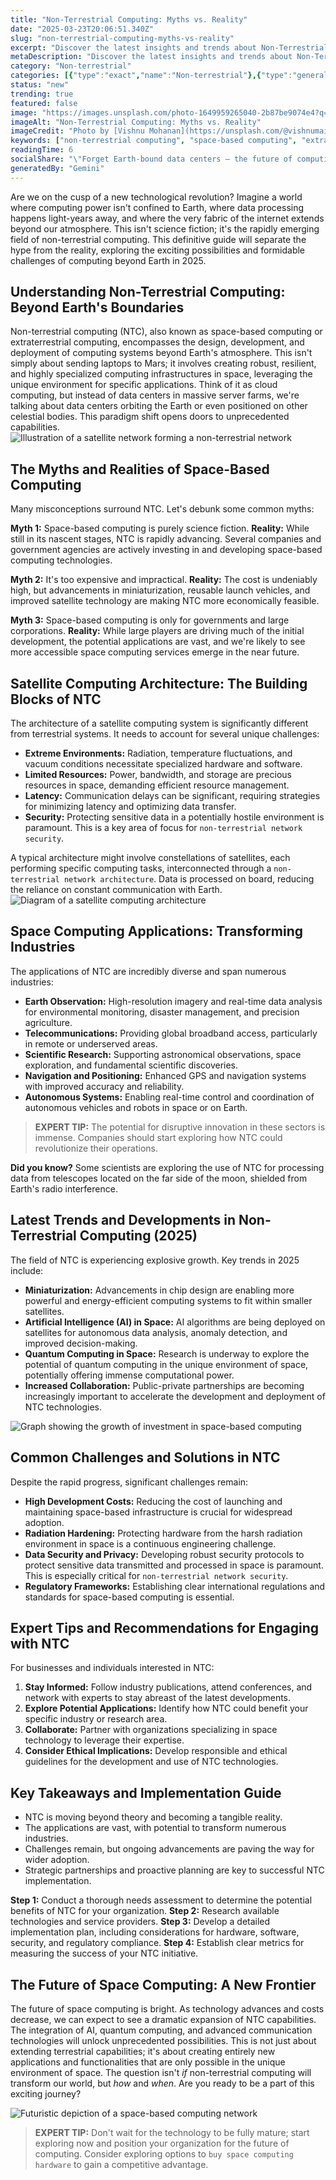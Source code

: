 ```yaml
---
title: "Non-Terrestrial Computing: Myths vs. Reality"
date: "2025-03-23T20:06:51.340Z"
slug: "non-terrestrial-computing-myths-vs-reality"
excerpt: "Discover the latest insights and trends about Non-Terrestrial Computing. This comprehensive guide covers everything you need to know about Non-Terrestrial Computing in 2025."
metaDescription: "Discover the latest insights and trends about Non-Terrestrial Computing. This comprehensive guide covers everything you need to know about Non-Terrestrial ..."
category: "Non-terrestrial"
categories: [{"type":"exact","name":"Non-terrestrial"},{"type":"general","name":"Aerospace Engineering"},{"type":"medium","name":"Satellite Systems"},{"type":"specific","name":"Spaceborne Computing"},{"type":"niche","name":"Radiation Hardening"}]
status: "new"
trending: true
featured: false
image: "https://images.unsplash.com/photo-1649959265040-2b87be9074e4?q=85&w=1200&fit=max&fm=webp&auto=compress"
imageAlt: "Non-Terrestrial Computing: Myths vs. Reality"
imageCredit: "Photo by [Vishnu Mohanan](https://unsplash.com/@vishnumaiea) on Unsplash"
keywords: ["non-terrestrial computing", "space-based computing", "extraterrestrial computing", "cloud computing in space", "satellite computing architecture", "non-terrestrial network architecture", "buy space computing hardware", "space computing applications", "future of space computing", "non-terrestrial network security"]
readingTime: 6
socialShare: "\"Forget Earth-bound data centers – the future of computing is in space.  The possibilities are limitless, but the challenges are equally immense.\""
generatedBy: "Gemini"
---
```




Are we on the cusp of a new technological revolution?  Imagine a world where computing power isn't confined to Earth, where data processing happens light-years away, and where the very fabric of the internet extends beyond our atmosphere. This isn't science fiction; it's the rapidly emerging field of non-terrestrial computing.  This definitive guide will separate the hype from the reality, exploring the exciting possibilities and formidable challenges of computing beyond Earth in 2025.

## Understanding Non-Terrestrial Computing: Beyond Earth's Boundaries

Non-terrestrial computing (NTC), also known as space-based computing or extraterrestrial computing, encompasses the design, development, and deployment of computing systems beyond Earth's atmosphere. This isn't simply about sending laptops to Mars; it involves creating robust, resilient, and highly specialized computing infrastructures in space, leveraging the unique environment for specific applications.  Think of it as cloud computing, but instead of data centers in massive server farms, we're talking about data centers orbiting the Earth or even positioned on other celestial bodies.  This paradigm shift opens doors to unprecedented capabilities. ![Illustration of a satellite network forming a non-terrestrial network](https://images.unsplash.com/photo-1484807352052-23338990c6c6?q=85&w=1200&fit=max&fm=webp&auto=compress)

## The Myths and Realities of Space-Based Computing

Many misconceptions surround NTC. Let's debunk some common myths:

**Myth 1:** Space-based computing is purely science fiction.  **Reality:** While still in its nascent stages, NTC is rapidly advancing.  Several companies and government agencies are actively investing in and developing space-based computing technologies.

**Myth 2:** It's too expensive and impractical.  **Reality:** The cost is undeniably high, but advancements in miniaturization, reusable launch vehicles, and improved satellite technology are making NTC more economically feasible.

**Myth 3:** Space-based computing is only for governments and large corporations.  **Reality:**  While large players are driving much of the initial development, the potential applications are vast, and we're likely to see more accessible space computing services emerge in the near future.

## Satellite Computing Architecture: The Building Blocks of NTC

The architecture of a satellite computing system is significantly different from terrestrial systems.  It needs to account for several unique challenges:

* **Extreme Environments:**  Radiation, temperature fluctuations, and vacuum conditions necessitate specialized hardware and software.
* **Limited Resources:**  Power, bandwidth, and storage are precious resources in space, demanding efficient resource management.
* **Latency:**  Communication delays can be significant, requiring strategies for minimizing latency and optimizing data transfer.
* **Security:**  Protecting sensitive data in a potentially hostile environment is paramount. This is a key area of focus for  `non-terrestrial network security`.

A typical architecture might involve constellations of satellites, each performing specific computing tasks, interconnected through a `non-terrestrial network architecture`.  Data is processed on board, reducing the reliance on constant communication with Earth. ![Diagram of a satellite computing architecture](https://images.unsplash.com/photo-1649959265040-2b87be9074e4?q=85&w=1200&fit=max&fm=webp&auto=compress)

## Space Computing Applications:  Transforming Industries

The applications of NTC are incredibly diverse and span numerous industries:

* **Earth Observation:**  High-resolution imagery and real-time data analysis for environmental monitoring, disaster management, and precision agriculture.
* **Telecommunications:**  Providing global broadband access, particularly in remote or underserved areas.
* **Scientific Research:**  Supporting astronomical observations, space exploration, and fundamental scientific discoveries.
* **Navigation and Positioning:**  Enhanced GPS and navigation systems with improved accuracy and reliability.
* **Autonomous Systems:**  Enabling real-time control and coordination of autonomous vehicles and robots in space or on Earth.

> **EXPERT TIP:** The potential for disruptive innovation in these sectors is immense.  Companies should start exploring how NTC could revolutionize their operations.

**Did you know?**  Some scientists are exploring the use of NTC for processing data from telescopes located on the far side of the moon, shielded from Earth's radio interference.

## Latest Trends and Developments in Non-Terrestrial Computing (2025)

The field of NTC is experiencing explosive growth. Key trends in 2025 include:

* **Miniaturization:**  Advancements in chip design are enabling more powerful and energy-efficient computing systems to fit within smaller satellites.
* **Artificial Intelligence (AI) in Space:**  AI algorithms are being deployed on satellites for autonomous data analysis, anomaly detection, and improved decision-making.
* **Quantum Computing in Space:**  Research is underway to explore the potential of quantum computing in the unique environment of space, potentially offering immense computational power.
* **Increased Collaboration:**  Public-private partnerships are becoming increasingly important to accelerate the development and deployment of NTC technologies.

![Graph showing the growth of investment in space-based computing](https://images.unsplash.com/photo-1712245833905-5057a4245271?q=85&w=1200&fit=max&fm=webp&auto=compress)

## Common Challenges and Solutions in NTC

Despite the rapid progress, significant challenges remain:

* **High Development Costs:**  Reducing the cost of launching and maintaining space-based infrastructure is crucial for widespread adoption.
* **Radiation Hardening:**  Protecting hardware from the harsh radiation environment in space is a continuous engineering challenge.
* **Data Security and Privacy:**  Developing robust security protocols to protect sensitive data transmitted and processed in space is paramount.  This is especially critical for `non-terrestrial network security`.
* **Regulatory Frameworks:**  Establishing clear international regulations and standards for space-based computing is essential.

## Expert Tips and Recommendations for Engaging with NTC

For businesses and individuals interested in NTC:

1. **Stay Informed:** Follow industry publications, attend conferences, and network with experts to stay abreast of the latest developments.
2. **Explore Potential Applications:**  Identify how NTC could benefit your specific industry or research area.
3. **Collaborate:**  Partner with organizations specializing in space technology to leverage their expertise.
4. **Consider Ethical Implications:**  Develop responsible and ethical guidelines for the development and use of NTC technologies.

##  Key Takeaways and Implementation Guide

*   NTC is moving beyond theory and becoming a tangible reality.
*   The applications are vast, with potential to transform numerous industries.
*   Challenges remain, but ongoing advancements are paving the way for wider adoption.
*   Strategic partnerships and proactive planning are key to successful NTC implementation.

**Step 1:**  Conduct a thorough needs assessment to determine the potential benefits of NTC for your organization.
**Step 2:**  Research available technologies and service providers.
**Step 3:**  Develop a detailed implementation plan, including considerations for hardware, software, security, and regulatory compliance.
**Step 4:**  Establish clear metrics for measuring the success of your NTC initiative.

## The Future of Space Computing: A New Frontier

The future of space computing is bright.  As technology advances and costs decrease, we can expect to see a dramatic expansion of NTC capabilities.  The integration of AI, quantum computing, and advanced communication technologies will unlock unprecedented possibilities.  This is not just about extending terrestrial capabilities; it's about creating entirely new applications and functionalities that are only possible in the unique environment of space.  The question isn't *if* non-terrestrial computing will transform our world, but *how* and *when*.  Are you ready to be a part of this exciting journey?

![Futuristic depiction of a space-based computing network](https://images.unsplash.com/photo-1719690994128-fda07151b52c?q=85&w=1200&fit=max&fm=webp&auto=compress)

> **EXPERT TIP:**  Don't wait for the technology to be fully mature; start exploring now and position your organization for the future of computing.  Consider exploring options to `buy space computing hardware`  to gain a competitive advantage.
